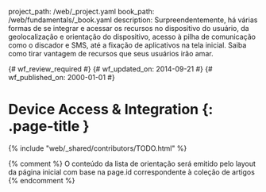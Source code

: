 project_path: /web/_project.yaml
book_path: /web/fundamentals/_book.yaml
description: Surpreendentemente, há várias formas de se integrar e acessar os recursos no dispositivo do usuário, da geolocalização e orientação do dispositivo, acesso à pilha de comunicação como o discador e SMS, até a fixação de aplicativos na tela inicial. Saiba como tirar vantagem de recursos que seus usuários irão amar.

{# wf_review_required #}
{# wf_updated_on: 2014-09-21 #}
{# wf_published_on: 2000-01-01 #}

# Device Access & Integration {: .page-title }

{% include "web/_shared/contributors/TODO.html" %}



{% comment %}
O conteúdo da lista de orientação será emitido pelo layout da página inicial com base na page.id correspondente à coleção de artigos
{% endcomment %}
